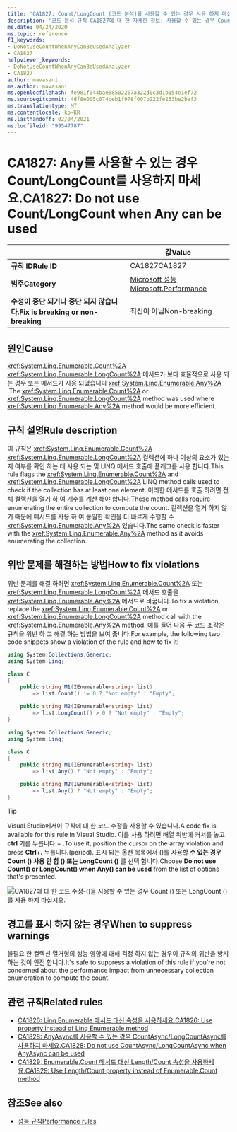 ```yaml
---
title: 'CA1827: Count/LongCount (코드 분석)를 사용할 수 있는 경우 사용 하지 마십시오.'
description: '코드 분석 규칙 CA1827에 대 한 자세한 정보: 사용할 수 있는 경우 Count/LongCount 사용 안 함'
ms.date: 04/24/2020
ms.topic: reference
f1_keywords:
- DoNotUseCountWhenAnyCanBeUsedAnalyzer
- CA1827
helpviewer_keywords:
- DoNotUseCountWhenAnyCanBeUsedAnalyzer
- CA1827
author: mavasani
ms.author: mavasani
ms.openlocfilehash: fe981f044bae68502267a322d0c3d1b154e1ef72
ms.sourcegitcommit: 4df8e005c074ceb1f978f007b222fe253be2baf3
ms.translationtype: MT
ms.contentlocale: ko-KR
ms.lasthandoff: 02/04/2021
ms.locfileid: "99547787"
---
```

# <a name="ca1827-do-not-use-countlongcount-when-any-can-be-used"></a><span data-ttu-id="32670-103">CA1827: Any를 사용할 수 있는 경우 Count/LongCount를 사용하지 마세요.</span><span class="sxs-lookup"><span data-stu-id="32670-103">CA1827: Do not use Count/LongCount when Any can be used</span></span>

| | <span data-ttu-id="32670-104">값</span><span class="sxs-lookup"><span data-stu-id="32670-104">Value</span></span> |
|-|-|
| <span data-ttu-id="32670-105">**규칙 ID**</span><span class="sxs-lookup"><span data-stu-id="32670-105">**Rule ID**</span></span> |<span data-ttu-id="32670-106">CA1827</span><span class="sxs-lookup"><span data-stu-id="32670-106">CA1827</span></span>|
| <span data-ttu-id="32670-107">**범주**</span><span class="sxs-lookup"><span data-stu-id="32670-107">**Category**</span></span> |[<span data-ttu-id="32670-108">Microsoft 성능</span><span class="sxs-lookup"><span data-stu-id="32670-108">Microsoft.Performance</span></span>](performance-warnings.md)|
| <span data-ttu-id="32670-109">**수정이 중단 되거나 중단 되지 않습니다.**</span><span class="sxs-lookup"><span data-stu-id="32670-109">**Fix is breaking or non-breaking**</span></span> |<span data-ttu-id="32670-110">최신이 아님</span><span class="sxs-lookup"><span data-stu-id="32670-110">Non-breaking</span></span>|

## <a name="cause"></a><span data-ttu-id="32670-111">원인</span><span class="sxs-lookup"><span data-stu-id="32670-111">Cause</span></span>

<span data-ttu-id="32670-112"><xref:System.Linq.Enumerable.Count%2A> <xref:System.Linq.Enumerable.LongCount%2A> 메서드가 보다 효율적으로 사용 되는 경우 또는 메서드가 사용 되었습니다 <xref:System.Linq.Enumerable.Any%2A> .</span><span class="sxs-lookup"><span data-stu-id="32670-112">The <xref:System.Linq.Enumerable.Count%2A> or <xref:System.Linq.Enumerable.LongCount%2A> method was used where <xref:System.Linq.Enumerable.Any%2A> method would be more efficient.</span></span>

## <a name="rule-description"></a><span data-ttu-id="32670-113">규칙 설명</span><span class="sxs-lookup"><span data-stu-id="32670-113">Rule description</span></span>

<span data-ttu-id="32670-114">이 규칙은 <xref:System.Linq.Enumerable.Count%2A> <xref:System.Linq.Enumerable.LongCount%2A> 컬렉션에 하나 이상의 요소가 있는지 여부를 확인 하는 데 사용 되는 및 LINQ 메서드 호출에 플래그를 사용 합니다.</span><span class="sxs-lookup"><span data-stu-id="32670-114">This rule flags the <xref:System.Linq.Enumerable.Count%2A> and <xref:System.Linq.Enumerable.LongCount%2A> LINQ method calls used to check if the collection has at least one element.</span></span> <span data-ttu-id="32670-115">이러한 메서드를 호출 하려면 전체 컬렉션을 열거 하 여 개수를 계산 해야 합니다.</span><span class="sxs-lookup"><span data-stu-id="32670-115">These method calls require enumerating the entire collection to compute the count.</span></span> <span data-ttu-id="32670-116">컬렉션을 열거 하지 않기 때문에 메서드를 사용 하 여 동일한 확인을 더 빠르게 수행할 수 <xref:System.Linq.Enumerable.Any%2A> 있습니다.</span><span class="sxs-lookup"><span data-stu-id="32670-116">The same check is faster with the <xref:System.Linq.Enumerable.Any%2A> method as it avoids enumerating the collection.</span></span>

## <a name="how-to-fix-violations"></a><span data-ttu-id="32670-117">위반 문제를 해결하는 방법</span><span class="sxs-lookup"><span data-stu-id="32670-117">How to fix violations</span></span>

<span data-ttu-id="32670-118">위반 문제를 해결 하려면 <xref:System.Linq.Enumerable.Count%2A> 또는 <xref:System.Linq.Enumerable.LongCount%2A> 메서드 호출을 <xref:System.Linq.Enumerable.Any%2A> 메서드로 바꿉니다.</span><span class="sxs-lookup"><span data-stu-id="32670-118">To fix a violation, replace the <xref:System.Linq.Enumerable.Count%2A> or <xref:System.Linq.Enumerable.LongCount%2A> method call with the <xref:System.Linq.Enumerable.Any%2A> method.</span></span> <span data-ttu-id="32670-119">예를 들어 다음 두 코드 조각은 규칙을 위반 하 고 해결 하는 방법을 보여 줍니다.</span><span class="sxs-lookup"><span data-stu-id="32670-119">For example, the following two code snippets show a violation of the rule and how to fix it:</span></span>

```csharp
using System.Collections.Generic;
using System.Linq;

class C
{
    public string M1(IEnumerable<string> list)
        => list.Count() != 0 ? "Not empty" : "Empty";

    public string M2(IEnumerable<string> list)
        => list.LongCount() > 0 ? "Not empty" : "Empty";
}
```

```csharp
using System.Collections.Generic;
using System.Linq;

class C
{
    public string M1(IEnumerable<string> list)
        => list.Any() ? "Not empty" : "Empty";

    public string M2(IEnumerable<string> list)
        => list.Any() ? "Not empty" : "Empty";
}
```

> [!TIP]
> <span data-ttu-id="32670-120">Visual Studio에서이 규칙에 대 한 코드 수정을 사용할 수 있습니다.</span><span class="sxs-lookup"><span data-stu-id="32670-120">A code fix is available for this rule in Visual Studio.</span></span> <span data-ttu-id="32670-121">이를 사용 하려면 배열 위반에 커서를 놓고 **ctrl** 키를 누릅니다 + **.**</span><span class="sxs-lookup"><span data-stu-id="32670-121">To use it, position the cursor on the array violation and press **Ctrl**+**.**</span></span> <span data-ttu-id="32670-122">누릅니다.</span><span class="sxs-lookup"><span data-stu-id="32670-122">(period).</span></span> <span data-ttu-id="32670-123">표시 되는 옵션 목록에서 ()를 사용할 **수 있는 경우 Count () 사용 안 함 () 또는 LongCount ()** 를 선택 합니다.</span><span class="sxs-lookup"><span data-stu-id="32670-123">Choose **Do not use Count() or LongCount() when Any() can be used** from the list of options that's presented.</span></span>
>
> ![CA1827에 대 한 코드 수정-()을 사용할 수 있는 경우 Count () 또는 LongCount ()를 사용 하지 마십시오.](media/ca1827-codefix.png)

## <a name="when-to-suppress-warnings"></a><span data-ttu-id="32670-125">경고를 표시 하지 않는 경우</span><span class="sxs-lookup"><span data-stu-id="32670-125">When to suppress warnings</span></span>

<span data-ttu-id="32670-126">불필요 한 컬렉션 열거형의 성능 영향에 대해 걱정 하지 않는 경우이 규칙의 위반을 방지 하는 것이 안전 합니다.</span><span class="sxs-lookup"><span data-stu-id="32670-126">It's safe to suppress a violation of this rule if you're not concerned about the performance impact from unnecessary collection enumeration to compute the count.</span></span>

## <a name="related-rules"></a><span data-ttu-id="32670-127">관련 규칙</span><span class="sxs-lookup"><span data-stu-id="32670-127">Related rules</span></span>

- [<span data-ttu-id="32670-128">CA1826: Linq Enumerable 메서드 대신 속성을 사용하세요.</span><span class="sxs-lookup"><span data-stu-id="32670-128">CA1826: Use property instead of Linq Enumerable method</span></span>](ca1826.md)
- [<span data-ttu-id="32670-129">CA1828: AnyAsync를 사용할 수 있는 경우 CountAsync/LongCountAsync를 사용하지 마세요.</span><span class="sxs-lookup"><span data-stu-id="32670-129">CA1828: Do not use CountAsync/LongCountAsync when AnyAsync can be used</span></span>](ca1828.md)
- [<span data-ttu-id="32670-130">CA1829: Enumerable.Count 메서드 대신 Length/Count 속성을 사용하세요.</span><span class="sxs-lookup"><span data-stu-id="32670-130">CA1829: Use Length/Count property instead of Enumerable.Count method</span></span>](ca1829.md)

## <a name="see-also"></a><span data-ttu-id="32670-131">참조</span><span class="sxs-lookup"><span data-stu-id="32670-131">See also</span></span>

- [<span data-ttu-id="32670-132">성능 규칙</span><span class="sxs-lookup"><span data-stu-id="32670-132">Performance rules</span></span>](performance-warnings.md)
